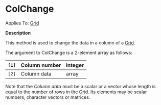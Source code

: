 




<h1 class="heading"><span class="name">ColChange</span></h1>

Applies To: [Grid](../a-z/grid.md)


**Description**


This method is used to change the data in a column of a [Grid](../a-z/grid.md).


The argument to ColChange is a 2-element array as follows:


| `[1]` | Column number | integer |
| --- | --- | ---  |
| `[2]` | Column data | array |


Note that the *Column data* must be a scalar or a vector whose length is equal to the number of rows in the [Grid](../a-z/grid.md). Its elements may be scalar numbers, character vectors or matrices.



